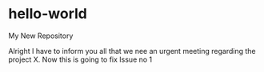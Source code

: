 # hello-world
My New Repository

Alright
I have to inform you all that we nee an urgent meeting regarding the project X.
Now this is going to fix Issue no 1
